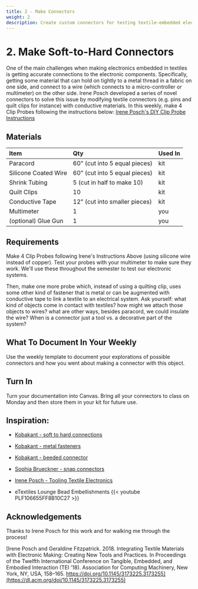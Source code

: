 ```yaml
---
title: 2 - Make Connectors
weight: 2
description: Create custom connectors for testing textile-embedded electrical components
---
```


# 2. Make Soft-to-Hard Connectors 

One of the main challenges when making electronics embedded in textiles is getting accurate connections to the electronic components. Specifically, getting some material that can hold on tightly to a metal thread in a fabric on one side, and connect to a wire (which connects to a micro-controller or multimeter) on the other side. Irene Posch developed a series of novel connectors to solve this issue by modifying textile connectors (e.g. pins and quilt clips for instance) with conductive materials. In this weekly, make 4 Clip Probes following the instructions below: 
[Irene Posch's DIY Clip Probe Instructions](https://ireneposch.net/clipprobe-diy/)

## Materials

| Item | Qty  | Used In
| :--- | :--- | :-- |
| Paracord | 60" (cut into 5 equal pieces) | kit
| Silicone Coated Wire | 60" (cut into 5 equal pieces) | kit
| Shrink Tubing | 5 (cut in half to make 10) | kit
| Quilt Clips | 10 | kit
| Conductive Tape | 12" (cut into smaller pieces) | kit
| Multimeter | 1 | you
| (optional) Glue Gun | 1 | you




## Requirements

Make 4 Clip Probes following Irene's Instructions Above (using silicone wire instead of copper). Test your probes with your multimeter to make sure they work. We'll use these throughout the semester to test our electronic systems. 

Then, make one more probe which, instead of using a quilting clip, uses some other kind of fastener that is metal or can be augmented with conductive tape to link a textile to an electrical system. Ask yourself: what kind of objects come in contact with textiles? how might we attach those objects to wires? what are other ways, besides paracord, we could insulate the wire? When is a connector just a tool vs. a decorative part of the system? 

## What To Document In Your Weekly
Use the weekly template to document your explorations of possible connectors and how you went about making a connector with this object.

## Turn In
Turn your documentation into Canvas. Bring all your connectors to class on Monday and then store them in your kit for future use. 



## Inspiration:  

- [Kobakant - soft to hard connections](https://www.kobakant.at/DIY/?p=1272)
- [Kobakant - metal fasteners](https://www.kobakant.at/DIY/?p=932)
- [Kobakant - beeded connector](https://www.kobakant.at/DIY/?p=7041)
- [Sophia Brueckner - snap connectors](https://www.instructables.com/E-Textile-Jumper-Wires-for-Snaps/)
- [Irene Posch - Tooling Textile Electronics](https://ireneposch.net/tooling/)

- eTextiles Lounge Bead Embellishments
{{< youtube PLF106655FF8B10C27 >}}

## Acknowledgements

Thanks to Irene Posch for this work and for walking me through the process!

[Irene Posch and Geraldine Fitzpatrick. 2018. Integrating Textile Materials with Electronic Making: Creating New Tools and Practices. In Proceedings of the Twelfth International Conference on Tangible, Embedded, and Embodied Interaction (TEI '18). Association for Computing Machinery, New York, NY, USA, 158–165. https://doi.org/10.1145/3173225.3173255](https://dl.acm.org/doi/10.1145/3173225.3173255)
